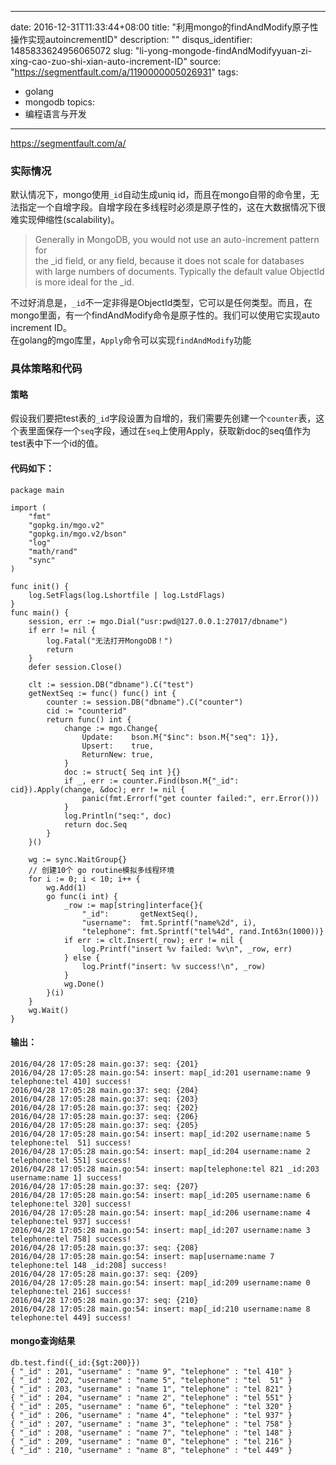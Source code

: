 
---
date: 2016-12-31T11:33:44+08:00
title: "利用mongo的findAndModify原子性操作实现autoincrementID"
description: ""
disqus_identifier: 1485833624956065072
slug: "li-yong-mongode-findAndModifyyuan-zi-xing-cao-zuo-shi-xian-auto-increment-ID"
source: "https://segmentfault.com/a/1190000005026931"
tags: 
- golang 
- mongodb 
topics:
- 编程语言与开发
---

https://segmentfault.com/a/

### 实际情况

默认情况下，mongo使用`_id`自动生成uniq
id，而且在mongo自带的命令里，无法指定一个自增字段。自增字段在多线程时必须是原子性的，这在大数据情况下很难实现伸缩性(scalability)。

> Generally in MongoDB, you would not use an auto-increment pattern for\
> the \_id field, or any field, because it does not scale for databases\
> with large numbers of documents. Typically the default value ObjectId\
> is more ideal for the \_id.

不过好消息是，`_id`不一定非得是ObjectId类型，它可以是任何类型。而且，在mongo里面，有一个findAndModify命令是原子性的。我们可以使用它实现auto
increment ID。\
在golang的mgo库里，`Apply`命令可以实现`findAndModify`功能

### 具体策略和代码

#### 策略

假设我们要把test表的`_id`字段设置为自增的，我们需要先创建一个`counter`表，这个表里面保存一个`seq`字段，通过在`seq`上使用Apply，获取新doc的seq值作为test表中下一个id的值。

#### 代码如下：

    package main

    import (
        "fmt"
        "gopkg.in/mgo.v2"
        "gopkg.in/mgo.v2/bson"
        "log"
        "math/rand"
        "sync"
    )

    func init() {
        log.SetFlags(log.Lshortfile | log.LstdFlags)
    }
    func main() {
        session, err := mgo.Dial("usr:pwd@127.0.0.1:27017/dbname")
        if err != nil {
            log.Fatal("无法打开MongoDB！")
            return
        }
        defer session.Close()

        clt := session.DB("dbname").C("test")
        getNextSeq := func() func() int {
            counter := session.DB("dbname").C("counter")
            cid := "counterid"
            return func() int {
                change := mgo.Change{
                    Update:    bson.M{"$inc": bson.M{"seq": 1}},
                    Upsert:    true,
                    ReturnNew: true,
                }
                doc := struct{ Seq int }{}
                if _, err := counter.Find(bson.M{"_id": cid}).Apply(change, &doc); err != nil {
                    panic(fmt.Errorf("get counter failed:", err.Error()))
                }
                log.Println("seq:", doc)
                return doc.Seq
            }
        }()

        wg := sync.WaitGroup{}
        // 创建10个 go routine模拟多线程环境
        for i := 0; i < 10; i++ {
            wg.Add(1)
            go func(i int) {
                _row := map[string]interface{}{
                    "_id":       getNextSeq(),
                    "username":  fmt.Sprintf("name%2d", i),
                    "telephone": fmt.Sprintf("tel%4d", rand.Int63n(1000))}
                if err := clt.Insert(_row); err != nil {
                    log.Printf("insert %v failed: %v\n", _row, err)
                } else {
                    log.Printf("insert: %v success!\n", _row)
                }
                wg.Done()
            }(i)
        }
        wg.Wait()
    }

#### 输出：

    2016/04/28 17:05:28 main.go:37: seq: {201}
    2016/04/28 17:05:28 main.go:54: insert: map[_id:201 username:name 9 telephone:tel 410] success!
    2016/04/28 17:05:28 main.go:37: seq: {204}
    2016/04/28 17:05:28 main.go:37: seq: {203}
    2016/04/28 17:05:28 main.go:37: seq: {202}
    2016/04/28 17:05:28 main.go:37: seq: {206}
    2016/04/28 17:05:28 main.go:37: seq: {205}
    2016/04/28 17:05:28 main.go:54: insert: map[_id:202 username:name 5 telephone:tel  51] success!
    2016/04/28 17:05:28 main.go:54: insert: map[_id:204 username:name 2 telephone:tel 551] success!
    2016/04/28 17:05:28 main.go:54: insert: map[telephone:tel 821 _id:203 username:name 1] success!
    2016/04/28 17:05:28 main.go:37: seq: {207}
    2016/04/28 17:05:28 main.go:54: insert: map[_id:205 username:name 6 telephone:tel 320] success!
    2016/04/28 17:05:28 main.go:54: insert: map[_id:206 username:name 4 telephone:tel 937] success!
    2016/04/28 17:05:28 main.go:54: insert: map[_id:207 username:name 3 telephone:tel 758] success!
    2016/04/28 17:05:28 main.go:37: seq: {208}
    2016/04/28 17:05:28 main.go:54: insert: map[username:name 7 telephone:tel 148 _id:208] success!
    2016/04/28 17:05:28 main.go:37: seq: {209}
    2016/04/28 17:05:28 main.go:54: insert: map[_id:209 username:name 0 telephone:tel 216] success!
    2016/04/28 17:05:28 main.go:37: seq: {210}
    2016/04/28 17:05:28 main.go:54: insert: map[_id:210 username:name 8 telephone:tel 449] success!

#### mongo查询结果

    db.test.find({_id:{$gt:200}})
    { "_id" : 201, "username" : "name 9", "telephone" : "tel 410" }
    { "_id" : 202, "username" : "name 5", "telephone" : "tel  51" }
    { "_id" : 203, "username" : "name 1", "telephone" : "tel 821" }
    { "_id" : 204, "username" : "name 2", "telephone" : "tel 551" }
    { "_id" : 205, "username" : "name 6", "telephone" : "tel 320" }
    { "_id" : 206, "username" : "name 4", "telephone" : "tel 937" }
    { "_id" : 207, "username" : "name 3", "telephone" : "tel 758" }
    { "_id" : 208, "username" : "name 7", "telephone" : "tel 148" }
    { "_id" : 209, "username" : "name 0", "telephone" : "tel 216" }
    { "_id" : 210, "username" : "name 8", "telephone" : "tel 449" }

